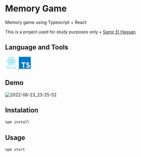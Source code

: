 # Memory Game

Memory game using Typescript + React

This is a project used for study purposes only • [Samir El Hassan](https://github.com/samirelhassann)

## Language and Tools

<p align="left"> <a href="https://reactjs.org/" target="_blank" rel="noreferrer"> <img src="https://raw.githubusercontent.com/devicons/devicon/master/icons/react/react-original-wordmark.svg" alt="react" width="40" height="40"/> </a> <a href="https://www.typescriptlang.org/" target="_blank" rel="noreferrer"> <img src="https://raw.githubusercontent.com/devicons/devicon/master/icons/typescript/typescript-original.svg" alt="typescript" width="40" height="40"/> </a> </p>

## Demo
![2022-06-23_23-25-52](https://user-images.githubusercontent.com/91634008/175451361-08efe765-20ac-47be-acaa-5d78970c2a0d.gif)

## Instalation

```bash
npm install
```

## Usage

```bash
npm start
```
